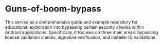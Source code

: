 # Guns-of-boom-bypass
This serves as a comprehensive guide and example repository for educational exploration into bypassing certain security checks within Android applications. Specifically, it focuses on three main areas: bypassing license validation checks, signature verification, and installer ID validations.
